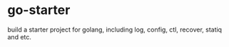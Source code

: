 # go-starter
build a starter project for golang, including log, config, ctl, recover, statiq and etc.
